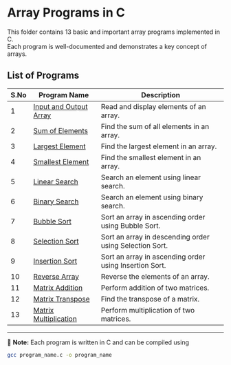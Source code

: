 # Array Programs in C

This folder contains 13 basic and important array programs implemented in C.  
Each program is well-documented and demonstrates a key concept of arrays.

## List of Programs

| S.No | Program Name               | Description |
|------|-----------------------------|-------------|
| 1    | [Input and Output Array](01_input_output_array.c)      | Read and display elements of an array. |
| 2    | [Sum of Elements](02_sum_of_elements.c)             | Find the sum of all elements in an array. |
| 3    | [Largest Element](03_largest_element.c)             | Find the largest element in an array. |
| 4    | [Smallest Element](04_smallest_element.c)            | Find the smallest element in an array. |
| 5    | [Linear Search](05_linear_search.c)               | Search an element using linear search. |
| 6    | [Binary Search](06_binary_search.c)               | Search an element using binary search. |
| 7    | [Bubble Sort](07_bubble_sort.c)                 | Sort an array in ascending order using Bubble Sort. |
| 8    | [Selection Sort](08_selection_sort.c)              | Sort an array in descending order using Selection Sort. |
| 9    | [Insertion Sort](09_insertion_sort.c)              | Sort an array in ascending order using Insertion Sort. |
| 10   | [Reverse Array](10_reverse_array.c)               | Reverse the elements of an array. |
| 11   | [Matrix Addition](11_matrix_addition.c)             | Perform addition of two matrices. |
| 12   | [Matrix Transpose](12_transpose_matrix.c)            | Find the transpose of a matrix. |
| 13   | [Matrix Multiplication](13_matrix_multiplication.c)       | Perform multiplication of two matrices. |

---

📌 **Note:** Each program is written in C and can be compiled using  
```bash
gcc program_name.c -o program_name

